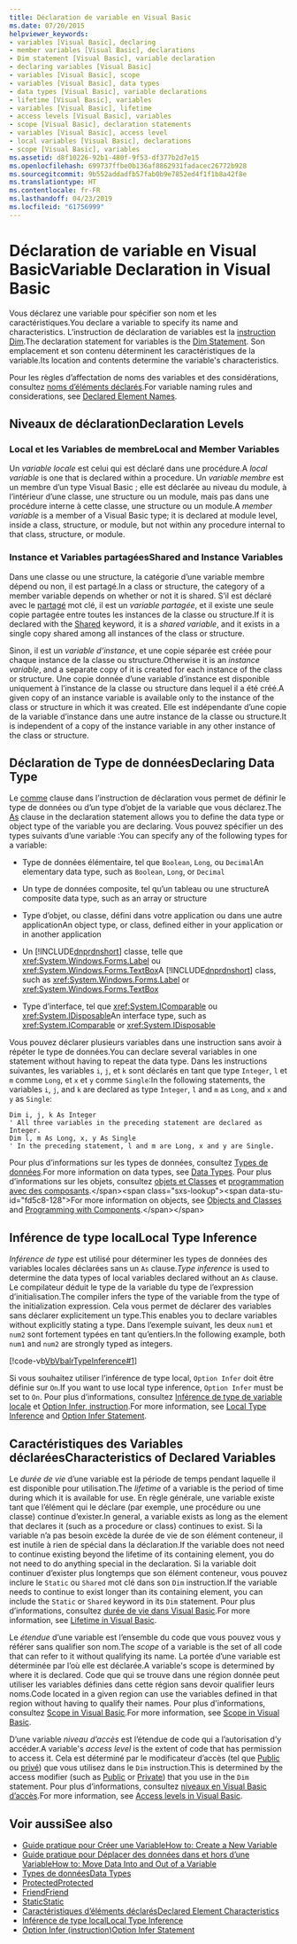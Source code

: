 ```yaml
---
title: Déclaration de variable en Visual Basic
ms.date: 07/20/2015
helpviewer_keywords:
- variables [Visual Basic], declaring
- member variables [Visual Basic], declarations
- Dim statement [Visual Basic], variable declaration
- declaring variables [Visual Basic]
- variables [Visual Basic], scope
- variables [Visual Basic], data types
- data types [Visual Basic], variable declarations
- lifetime [Visual Basic], variables
- variables [Visual Basic], lifetime
- access levels [Visual Basic], variables
- scope [Visual Basic], declaration statements
- variables [Visual Basic], access level
- local variables [Visual Basic], declarations
- scope [Visual Basic], variables
ms.assetid: d8f10226-92b1-480f-9f53-df377b2d7e15
ms.openlocfilehash: 699737ffbe0b136af8862931fadacec26772b928
ms.sourcegitcommit: 9b552addadfb57fab0b9e7852ed4f1f1b8a42f8e
ms.translationtype: HT
ms.contentlocale: fr-FR
ms.lasthandoff: 04/23/2019
ms.locfileid: "61756999"
---
```

# <a name="variable-declaration-in-visual-basic"></a><span data-ttu-id="fd5c8-102">Déclaration de variable en Visual Basic</span><span class="sxs-lookup"><span data-stu-id="fd5c8-102">Variable Declaration in Visual Basic</span></span>
<span data-ttu-id="fd5c8-103">Vous déclarez une variable pour spécifier son nom et les caractéristiques.</span><span class="sxs-lookup"><span data-stu-id="fd5c8-103">You declare a variable to specify its name and characteristics.</span></span> <span data-ttu-id="fd5c8-104">L’instruction de déclaration de variables est la [instruction Dim](../../../../visual-basic/language-reference/statements/dim-statement.md).</span><span class="sxs-lookup"><span data-stu-id="fd5c8-104">The declaration statement for variables is the [Dim Statement](../../../../visual-basic/language-reference/statements/dim-statement.md).</span></span> <span data-ttu-id="fd5c8-105">Son emplacement et son contenu déterminent les caractéristiques de la variable.</span><span class="sxs-lookup"><span data-stu-id="fd5c8-105">Its location and contents determine the variable's characteristics.</span></span>  
  
 <span data-ttu-id="fd5c8-106">Pour les règles d’affectation de noms des variables et des considérations, consultez [noms d’éléments déclarés](../../../../visual-basic/programming-guide/language-features/declared-elements/declared-element-names.md).</span><span class="sxs-lookup"><span data-stu-id="fd5c8-106">For variable naming rules and considerations, see [Declared Element Names](../../../../visual-basic/programming-guide/language-features/declared-elements/declared-element-names.md).</span></span>  
  
## <a name="declaration-levels"></a><span data-ttu-id="fd5c8-107">Niveaux de déclaration</span><span class="sxs-lookup"><span data-stu-id="fd5c8-107">Declaration Levels</span></span>  
  
### <a name="local-and-member-variables"></a><span data-ttu-id="fd5c8-108">Local et les Variables de membre</span><span class="sxs-lookup"><span data-stu-id="fd5c8-108">Local and Member Variables</span></span>  
 <span data-ttu-id="fd5c8-109">Un *variable locale* est celui qui est déclaré dans une procédure.</span><span class="sxs-lookup"><span data-stu-id="fd5c8-109">A *local variable* is one that is declared within a procedure.</span></span> <span data-ttu-id="fd5c8-110">Un *variable membre* est un membre d’un type Visual Basic ; elle est déclarée au niveau du module, à l’intérieur d’une classe, une structure ou un module, mais pas dans une procédure interne à cette classe, une structure ou un module.</span><span class="sxs-lookup"><span data-stu-id="fd5c8-110">A *member variable* is a member of a Visual Basic type; it is declared at module level, inside a class, structure, or module, but not within any procedure internal to that class, structure, or module.</span></span>  
  
### <a name="shared-and-instance-variables"></a><span data-ttu-id="fd5c8-111">Instance et Variables partagées</span><span class="sxs-lookup"><span data-stu-id="fd5c8-111">Shared and Instance Variables</span></span>  
 <span data-ttu-id="fd5c8-112">Dans une classe ou une structure, la catégorie d’une variable membre dépend ou non, il est partagé.</span><span class="sxs-lookup"><span data-stu-id="fd5c8-112">In a class or structure, the category of a member variable depends on whether or not it is shared.</span></span> <span data-ttu-id="fd5c8-113">S’il est déclaré avec le [partagé](../../../../visual-basic/language-reference/modifiers/shared.md) mot clé, il est un *variable partagée*, et il existe une seule copie partagée entre toutes les instances de la classe ou structure.</span><span class="sxs-lookup"><span data-stu-id="fd5c8-113">If it is declared with the [Shared](../../../../visual-basic/language-reference/modifiers/shared.md) keyword, it is a *shared variable*, and it exists in a single copy shared among all instances of the class or structure.</span></span>  
  
 <span data-ttu-id="fd5c8-114">Sinon, il est un *variable d’instance*, et une copie séparée est créée pour chaque instance de la classe ou structure.</span><span class="sxs-lookup"><span data-stu-id="fd5c8-114">Otherwise it is an *instance variable*, and a separate copy of it is created for each instance of the class or structure.</span></span> <span data-ttu-id="fd5c8-115">Une copie donnée d’une variable d’instance est disponible uniquement à l’instance de la classe ou structure dans lequel il a été créé.</span><span class="sxs-lookup"><span data-stu-id="fd5c8-115">A given copy of an instance variable is available only to the instance of the class or structure in which it was created.</span></span> <span data-ttu-id="fd5c8-116">Elle est indépendante d’une copie de la variable d’instance dans une autre instance de la classe ou structure.</span><span class="sxs-lookup"><span data-stu-id="fd5c8-116">It is independent of a copy of the instance variable in any other instance of the class or structure.</span></span>  
  
## <a name="declaring-data-type"></a><span data-ttu-id="fd5c8-117">Déclaration de Type de données</span><span class="sxs-lookup"><span data-stu-id="fd5c8-117">Declaring Data Type</span></span>  
 <span data-ttu-id="fd5c8-118">Le [comme](../../../../visual-basic/language-reference/statements/as-clause.md) clause dans l’instruction de déclaration vous permet de définir le type de données ou d’un type d’objet de la variable que vous déclarez.</span><span class="sxs-lookup"><span data-stu-id="fd5c8-118">The [As](../../../../visual-basic/language-reference/statements/as-clause.md) clause in the declaration statement allows you to define the data type or object type of the variable you are declaring.</span></span> <span data-ttu-id="fd5c8-119">Vous pouvez spécifier un des types suivants d’une variable :</span><span class="sxs-lookup"><span data-stu-id="fd5c8-119">You can specify any of the following types for a variable:</span></span>  
  
- <span data-ttu-id="fd5c8-120">Type de données élémentaire, tel que `Boolean`, `Long`, ou `Decimal`</span><span class="sxs-lookup"><span data-stu-id="fd5c8-120">An elementary data type, such as `Boolean`, `Long`, or `Decimal`</span></span>  
  
- <span data-ttu-id="fd5c8-121">Un type de données composite, tel qu’un tableau ou une structure</span><span class="sxs-lookup"><span data-stu-id="fd5c8-121">A composite data type, such as an array or structure</span></span>  
  
- <span data-ttu-id="fd5c8-122">Type d’objet, ou classe, défini dans votre application ou dans une autre application</span><span class="sxs-lookup"><span data-stu-id="fd5c8-122">An object type, or class, defined either in your application or in another application</span></span>  
  
- <span data-ttu-id="fd5c8-123">Un [!INCLUDE[dnprdnshort](~/includes/dnprdnshort-md.md)] classe, telle que <xref:System.Windows.Forms.Label> ou <xref:System.Windows.Forms.TextBox></span><span class="sxs-lookup"><span data-stu-id="fd5c8-123">A [!INCLUDE[dnprdnshort](~/includes/dnprdnshort-md.md)] class, such as <xref:System.Windows.Forms.Label> or <xref:System.Windows.Forms.TextBox></span></span>  
  
- <span data-ttu-id="fd5c8-124">Type d’interface, tel que <xref:System.IComparable> ou <xref:System.IDisposable></span><span class="sxs-lookup"><span data-stu-id="fd5c8-124">An interface type, such as <xref:System.IComparable> or <xref:System.IDisposable></span></span>  
  
 <span data-ttu-id="fd5c8-125">Vous pouvez déclarer plusieurs variables dans une instruction sans avoir à répéter le type de données.</span><span class="sxs-lookup"><span data-stu-id="fd5c8-125">You can declare several variables in one statement without having to repeat the data type.</span></span> <span data-ttu-id="fd5c8-126">Dans les instructions suivantes, les variables `i`, `j`, et `k` sont déclarés en tant que type `Integer`, `l` et `m` comme `Long`, et `x` et `y` comme `Single`:</span><span class="sxs-lookup"><span data-stu-id="fd5c8-126">In the following statements, the variables `i`, `j`, and `k` are declared as type `Integer`, `l` and `m` as `Long`, and `x` and `y` as `Single`:</span></span>  
  
```  
Dim i, j, k As Integer  
' All three variables in the preceding statement are declared as Integer.  
Dim l, m As Long, x, y As Single  
' In the preceding statement, l and m are Long, x and y are Single.  
```  
  
 <span data-ttu-id="fd5c8-127">Pour plus d’informations sur les types de données, consultez [Types de données](../../../../visual-basic/programming-guide/language-features/data-types/index.md).</span><span class="sxs-lookup"><span data-stu-id="fd5c8-127">For more information on data types, see [Data Types](../../../../visual-basic/programming-guide/language-features/data-types/index.md).</span></span> <span data-ttu-id="fd5c8-128">Pour plus d’informations sur les objets, consultez [objets et Classes](../../../../visual-basic/programming-guide/language-features/objects-and-classes/index.md) et [programmation avec des composants](https://docs.microsoft.com/previous-versions/visualstudio/visual-studio-2013/0ffkdtkf(v=vs.120)).</span><span class="sxs-lookup"><span data-stu-id="fd5c8-128">For more information on objects, see [Objects and Classes](../../../../visual-basic/programming-guide/language-features/objects-and-classes/index.md) and [Programming with Components](https://docs.microsoft.com/previous-versions/visualstudio/visual-studio-2013/0ffkdtkf(v=vs.120)).</span></span>  
  
## <a name="local-type-inference"></a><span data-ttu-id="fd5c8-129">Inférence de type local</span><span class="sxs-lookup"><span data-stu-id="fd5c8-129">Local Type Inference</span></span>  
 <span data-ttu-id="fd5c8-130">*Inférence de type* est utilisé pour déterminer les types de données des variables locales déclarées sans un `As` clause.</span><span class="sxs-lookup"><span data-stu-id="fd5c8-130">*Type inference* is used to determine the data types of local variables declared without an `As` clause.</span></span> <span data-ttu-id="fd5c8-131">Le compilateur déduit le type de la variable du type de l’expression d’initialisation.</span><span class="sxs-lookup"><span data-stu-id="fd5c8-131">The compiler infers the type of the variable from the type of the initialization expression.</span></span> <span data-ttu-id="fd5c8-132">Cela vous permet de déclarer des variables sans déclarer explicitement un type.</span><span class="sxs-lookup"><span data-stu-id="fd5c8-132">This enables you to declare variables without explicitly stating a type.</span></span> <span data-ttu-id="fd5c8-133">Dans l’exemple suivant, les deux `num1` et `num2` sont fortement typées en tant qu’entiers.</span><span class="sxs-lookup"><span data-stu-id="fd5c8-133">In the following example, both `num1` and `num2` are strongly typed as integers.</span></span>  
  
 [!code-vb[VbVbalrTypeInference#1](~/samples/snippets/visualbasic/VS_Snippets_VBCSharp/VbVbalrTypeInference/VB/Class1.vb#1)]  
  
 <span data-ttu-id="fd5c8-134">Si vous souhaitez utiliser l’inférence de type local, `Option Infer` doit être définie sur `On`.</span><span class="sxs-lookup"><span data-stu-id="fd5c8-134">If you want to use local type inference, `Option Infer` must be set to `On`.</span></span> <span data-ttu-id="fd5c8-135">Pour plus d’informations, consultez [Inférence de type de variable locale](../../../../visual-basic/programming-guide/language-features/variables/local-type-inference.md) et [Option Infer, instruction](../../../../visual-basic/language-reference/statements/option-infer-statement.md).</span><span class="sxs-lookup"><span data-stu-id="fd5c8-135">For more information, see [Local Type Inference](../../../../visual-basic/programming-guide/language-features/variables/local-type-inference.md) and [Option Infer Statement](../../../../visual-basic/language-reference/statements/option-infer-statement.md).</span></span>  
  
## <a name="characteristics-of-declared-variables"></a><span data-ttu-id="fd5c8-136">Caractéristiques des Variables déclarées</span><span class="sxs-lookup"><span data-stu-id="fd5c8-136">Characteristics of Declared Variables</span></span>  
 <span data-ttu-id="fd5c8-137">Le *durée de vie* d’une variable est la période de temps pendant laquelle il est disponible pour utilisation.</span><span class="sxs-lookup"><span data-stu-id="fd5c8-137">The *lifetime* of a variable is the period of time during which it is available for use.</span></span> <span data-ttu-id="fd5c8-138">En règle générale, une variable existe tant que l’élément qui le déclare (par exemple, une procédure ou une classe) continue d’exister.</span><span class="sxs-lookup"><span data-stu-id="fd5c8-138">In general, a variable exists as long as the element that declares it (such as a procedure or class) continues to exist.</span></span> <span data-ttu-id="fd5c8-139">Si la variable n’a pas besoin excède la durée de vie de son élément conteneur, il est inutile à rien de spécial dans la déclaration.</span><span class="sxs-lookup"><span data-stu-id="fd5c8-139">If the variable does not need to continue existing beyond the lifetime of its containing element, you do not need to do anything special in the declaration.</span></span> <span data-ttu-id="fd5c8-140">Si la variable doit continuer d’exister plus longtemps que son élément conteneur, vous pouvez inclure le `Static` ou `Shared` mot clé dans son `Dim` instruction.</span><span class="sxs-lookup"><span data-stu-id="fd5c8-140">If the variable needs to continue to exist longer than its containing element, you can include the `Static` or `Shared` keyword in its `Dim` statement.</span></span> <span data-ttu-id="fd5c8-141">Pour plus d’informations, consultez [durée de vie dans Visual Basic](../../../../visual-basic/programming-guide/language-features/declared-elements/lifetime.md).</span><span class="sxs-lookup"><span data-stu-id="fd5c8-141">For more information, see [Lifetime in Visual Basic](../../../../visual-basic/programming-guide/language-features/declared-elements/lifetime.md).</span></span>  
  
 <span data-ttu-id="fd5c8-142">Le *étendue* d’une variable est l’ensemble du code que vous pouvez vous y référer sans qualifier son nom.</span><span class="sxs-lookup"><span data-stu-id="fd5c8-142">The *scope* of a variable is the set of all code that can refer to it without qualifying its name.</span></span> <span data-ttu-id="fd5c8-143">La portée d’une variable est déterminée par l’où elle est déclarée.</span><span class="sxs-lookup"><span data-stu-id="fd5c8-143">A variable's scope is determined by where it is declared.</span></span> <span data-ttu-id="fd5c8-144">Code que qui se trouve dans une région donnée peut utiliser les variables définies dans cette région sans devoir qualifier leurs noms.</span><span class="sxs-lookup"><span data-stu-id="fd5c8-144">Code located in a given region can use the variables defined in that region without having to qualify their names.</span></span> <span data-ttu-id="fd5c8-145">Pour plus d'informations, consultez [Scope in Visual Basic](../../../../visual-basic/programming-guide/language-features/declared-elements/scope.md).</span><span class="sxs-lookup"><span data-stu-id="fd5c8-145">For more information, see [Scope in Visual Basic](../../../../visual-basic/programming-guide/language-features/declared-elements/scope.md).</span></span>  
  
 <span data-ttu-id="fd5c8-146">D’une variable *niveau d’accès* est l’étendue de code qui a l’autorisation d’y accéder.</span><span class="sxs-lookup"><span data-stu-id="fd5c8-146">A variable's *access level* is the extent of code that has permission to access it.</span></span> <span data-ttu-id="fd5c8-147">Cela est déterminé par le modificateur d’accès (tel que [Public](../../../../visual-basic/language-reference/modifiers/public.md) ou [privé](../../../../visual-basic/language-reference/modifiers/private.md)) que vous utilisez dans le `Dim` instruction.</span><span class="sxs-lookup"><span data-stu-id="fd5c8-147">This is determined by the access modifier (such as [Public](../../../../visual-basic/language-reference/modifiers/public.md) or [Private](../../../../visual-basic/language-reference/modifiers/private.md)) that you use in the `Dim` statement.</span></span> <span data-ttu-id="fd5c8-148">Pour plus d’informations, consultez [niveaux en Visual Basic d’accès](../../../../visual-basic/programming-guide/language-features/declared-elements/access-levels.md).</span><span class="sxs-lookup"><span data-stu-id="fd5c8-148">For more information, see [Access levels in Visual Basic](../../../../visual-basic/programming-guide/language-features/declared-elements/access-levels.md).</span></span>  
  
## <a name="see-also"></a><span data-ttu-id="fd5c8-149">Voir aussi</span><span class="sxs-lookup"><span data-stu-id="fd5c8-149">See also</span></span>

- [<span data-ttu-id="fd5c8-150">Guide pratique pour Créer une Variable</span><span class="sxs-lookup"><span data-stu-id="fd5c8-150">How to: Create a New Variable</span></span>](../../../../visual-basic/programming-guide/language-features/variables/how-to-create-a-new-variable.md)
- [<span data-ttu-id="fd5c8-151">Guide pratique pour Déplacer des données dans et hors d’une Variable</span><span class="sxs-lookup"><span data-stu-id="fd5c8-151">How to: Move Data Into and Out of a Variable</span></span>](../../../../visual-basic/programming-guide/language-features/variables/how-to-move-data-into-and-out-of-a-variable.md)
- [<span data-ttu-id="fd5c8-152">Types de données</span><span class="sxs-lookup"><span data-stu-id="fd5c8-152">Data Types</span></span>](../../../../visual-basic/language-reference/data-types/index.md)
- [<span data-ttu-id="fd5c8-153">Protected</span><span class="sxs-lookup"><span data-stu-id="fd5c8-153">Protected</span></span>](../../../../visual-basic/language-reference/modifiers/protected.md)
- [<span data-ttu-id="fd5c8-154">Friend</span><span class="sxs-lookup"><span data-stu-id="fd5c8-154">Friend</span></span>](../../../../visual-basic/language-reference/modifiers/friend.md)
- [<span data-ttu-id="fd5c8-155">Static</span><span class="sxs-lookup"><span data-stu-id="fd5c8-155">Static</span></span>](../../../../visual-basic/language-reference/modifiers/static.md)
- [<span data-ttu-id="fd5c8-156">Caractéristiques d’éléments déclarés</span><span class="sxs-lookup"><span data-stu-id="fd5c8-156">Declared Element Characteristics</span></span>](../../../../visual-basic/programming-guide/language-features/declared-elements/declared-element-characteristics.md)
- [<span data-ttu-id="fd5c8-157">Inférence de type local</span><span class="sxs-lookup"><span data-stu-id="fd5c8-157">Local Type Inference</span></span>](../../../../visual-basic/programming-guide/language-features/variables/local-type-inference.md)
- [<span data-ttu-id="fd5c8-158">Option Infer (instruction)</span><span class="sxs-lookup"><span data-stu-id="fd5c8-158">Option Infer Statement</span></span>](../../../../visual-basic/language-reference/statements/option-infer-statement.md)
